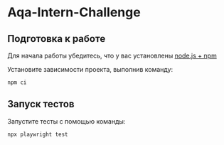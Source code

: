 # Aqa-Intern-Challenge

## Подготовка к работе

Для начала работы убедитесь, что у вас установлены [node.js + npm](https://nodejs.org/en/download)

Установите зависимости проекта, выполнив команду:

```shell
npm ci
```

## Запуск тестов

Запустите тесты с помощью команды:

```shell
npx playwright test
```
